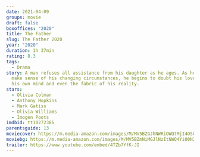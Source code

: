 ```yaml
---
date: 2021-04-09
groups: movie
draft: false
boxoffices: "2020"
title: The Father
slug: The Father 2020
year: "2020"
duration: 1h 37min
rating: 8.3
tags:
  - Drama
story: A man refuses all assistance from his daughter as he ages. As he tries to
  make sense of his changing circumstances, he begins to doubt his loved ones,
  his own mind and even the fabric of his reality.
stars:
  - Olivia Colman
  - Anthony Hopkins
  - Mark Gatiss
  - Olivia Williams
  - Imogen Poots
imdbid: tt10272386
parentsguide: 13
moviecover: https://m.media-amazon.com/images/M/MV5BZGJhNWRiOWQtMjI4OS00ZjcxLTgwMTAtMzQ2ODkxY2JkOTVlXkEyXkFqcGdeQXVyMTkxNjUyNQ@@._V1_FMjpg_UX510_.jpg
moviebg: https://m.media-amazon.com/images/M/MV5BZmNiMGJlNzItNWQ4Yi00N2JlLWFjNDYtYTQzMTU1M2VkMGMwXkEyXkFqcGdeQXVyNzg5MzIyOA@@._V1_FMjpg_UX1100_.jpg
trailer: https://www.youtube.com/embed/4TZb7YfK-JI
---
```


